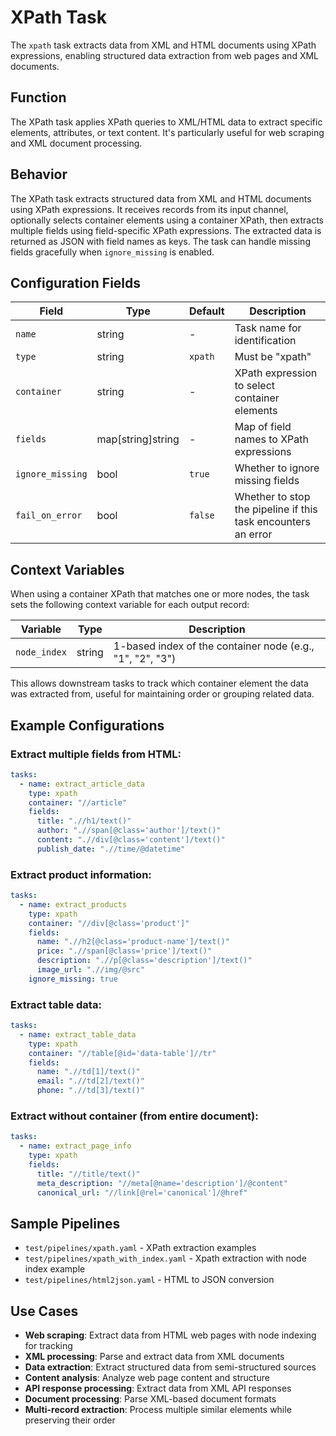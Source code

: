 # XPath Task

The `xpath` task extracts data from XML and HTML documents using XPath expressions, enabling structured data extraction from web pages and XML documents.

## Function

The XPath task applies XPath queries to XML/HTML data to extract specific elements, attributes, or text content. It's particularly useful for web scraping and XML document processing.

## Behavior

The XPath task extracts structured data from XML and HTML documents using XPath expressions. It receives records from its input channel, optionally selects container elements using a container XPath, then extracts multiple fields using field-specific XPath expressions. The extracted data is returned as JSON with field names as keys. The task can handle missing fields gracefully when `ignore_missing` is enabled.

## Configuration Fields

| Field | Type | Default | Description |
|-------|------|---------|-------------|
| `name` | string | - | Task name for identification |
| `type` | string | `xpath` | Must be "xpath" |
| `container` | string | - | XPath expression to select container elements |
| `fields` | map[string]string | - | Map of field names to XPath expressions |
| `ignore_missing` | bool | `true` | Whether to ignore missing fields |
| `fail_on_error` | bool | `false` | Whether to stop the pipeline if this task encounters an error |

## Context Variables

When using a container XPath that matches one or more nodes, the task sets the following context variable for each output record:

| Variable | Type | Description |
|----------|------|-------------|
| `node_index` | string | 1-based index of the container node (e.g., "1", "2", "3") |

This allows downstream tasks to track which container element the data was extracted from, useful for maintaining order or grouping related data.

## Example Configurations

### Extract multiple fields from HTML:
```yaml
tasks:
  - name: extract_article_data
    type: xpath
    container: "//article"
    fields:
      title: ".//h1/text()"
      author: ".//span[@class='author']/text()"
      content: ".//div[@class='content']/text()"
      publish_date: ".//time/@datetime"
```

### Extract product information:
```yaml
tasks:
  - name: extract_products
    type: xpath
    container: "//div[@class='product']"
    fields:
      name: ".//h2[@class='product-name']/text()"
      price: ".//span[@class='price']/text()"
      description: ".//p[@class='description']/text()"
      image_url: ".//img/@src"
    ignore_missing: true
```

### Extract table data:
```yaml
tasks:
  - name: extract_table_data
    type: xpath
    container: "//table[@id='data-table']//tr"
    fields:
      name: ".//td[1]/text()"
      email: ".//td[2]/text()"
      phone: ".//td[3]/text()"
```

### Extract without container (from entire document):
```yaml
tasks:
  - name: extract_page_info
    type: xpath
    fields:
      title: "//title/text()"
      meta_description: "//meta[@name='description']/@content"
      canonical_url: "//link[@rel='canonical']/@href"
```

## Sample Pipelines

- `test/pipelines/xpath.yaml` - XPath extraction examples
- `test/pipelines/xpath_with_index.yaml` - Xpath extraction with node index example
- `test/pipelines/html2json.yaml` - HTML to JSON conversion

## Use Cases

- **Web scraping**: Extract data from HTML web pages with node indexing for tracking
- **XML processing**: Parse and extract data from XML documents
- **Data extraction**: Extract structured data from semi-structured sources
- **Content analysis**: Analyze web page content and structure
- **API response processing**: Extract data from XML API responses
- **Document processing**: Parse XML-based document formats
- **Multi-record extraction**: Process multiple similar elements while preserving their order